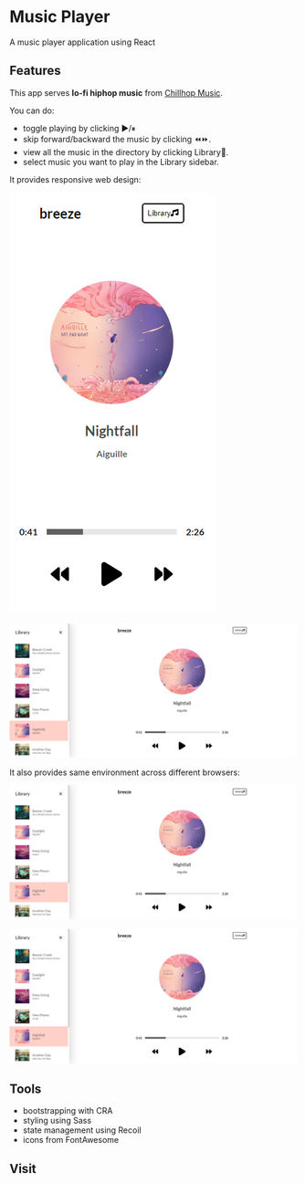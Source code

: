 # Music Player

A music player application using React

## Features

This app serves **lo-fi hiphop music** from [Chillhop Music](https://chillhop.com/).

You can do:

- toggle playing by clicking ▶/⏸
- skip forward/backward the music by clicking ⏪⏩.
- view all the music in the directory by clicking Library🎵.
- select music you want to play in the Library sidebar.

It provides responsive web design:

![mobile](/public/responsive-mobile.png "Mobile")

![desktop](/public/responsive-desktop.png "Desktop")

It also provides same environment across different browsers:

![in Chrome](/public/responsive-desktop.png "Desktop")

![in Firefox](/public/responsive-desktop.png "Desktop")

## Tools

- bootstrapping with CRA
- styling using Sass
- state management using Recoil
- icons from FontAwesome

## Visit

